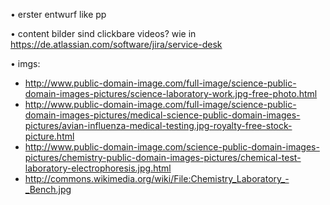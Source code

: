 


• erster entwurf like pp 

• content bilder sind clickbare videos? wie in https://de.atlassian.com/software/jira/service-desk

• imgs:
  * <http://www.public-domain-image.com/full-image/science-public-domain-images-pictures/science-laboratory-work.jpg-free-photo.html>
  * <http://www.public-domain-image.com/full-image/science-public-domain-images-pictures/medical-science-public-domain-images-pictures/avian-influenza-medical-testing.jpg-royalty-free-stock-picture.html>
  * <http://www.public-domain-image.com/science-public-domain-images-pictures/chemistry-public-domain-images-pictures/chemical-test-laboratory-electrophoresis.jpg.html>
  * <http://commons.wikimedia.org/wiki/File:Chemistry_Laboratory_-_Bench.jpg>
